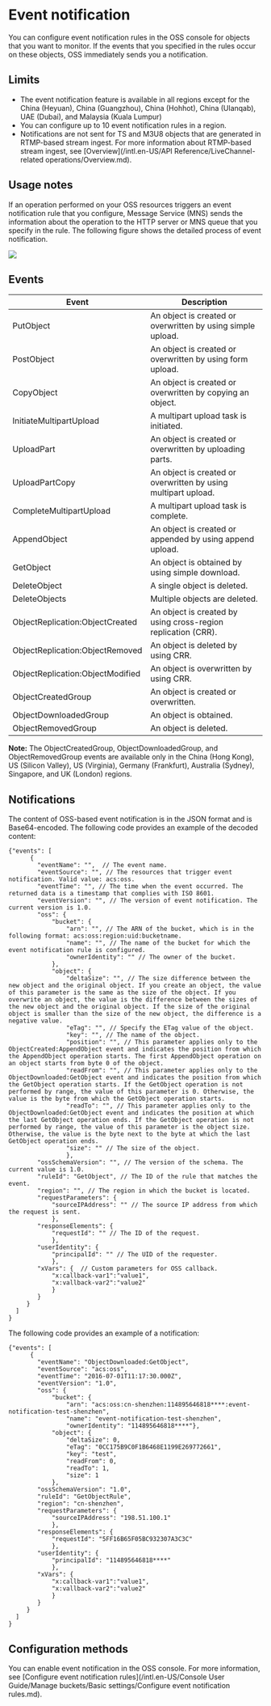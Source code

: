 # Event notification

You can configure event notification rules in the OSS console for objects that you want to monitor. If the events that you specified in the rules occur on these objects, OSS immediately sends you a notification.

## Limits

-   The event notification feature is available in all regions except for the China \(Heyuan\), China \(Guangzhou\), China \(Hohhot\), China \(Ulanqab\), UAE \(Dubai\), and Malaysia \(Kuala Lumpur\)
-   You can configure up to 10 event notification rules in a region.
-   Notifications are not sent for TS and M3U8 objects that are generated in RTMP-based stream ingest. For more information about RTMP-based stream ingest, see [Overview](/intl.en-US/API Reference/LiveChannel-related operations/Overview.md).

## Usage notes

If an operation performed on your OSS resources triggers an event notification rule that you configure, Message Service \(MNS\) sends the information about the operation to the HTTP server or MNS queue that you specify in the rule. The following figure shows the detailed process of event notification.

![](https://static-aliyun-doc.oss-accelerate.aliyuncs.com/assets/img/en-US/8795688951/p63749.png)

## Events

|Event|Description|
|-----|-----------|
|PutObject|An object is created or overwritten by using simple upload.|
|PostObject|An object is created or overwritten by using form upload.|
|CopyObject|An object is created or overwritten by copying an object.|
|InitiateMultipartUpload|A multipart upload task is initiated.|
|UploadPart|An object is created or overwritten by uploading parts.|
|UploadPartCopy|An object is created or overwritten by using multipart upload.|
|CompleteMultipartUpload|A multipart upload task is complete.|
|AppendObject|An object is created or appended by using append upload.|
|GetObject|An object is obtained by using simple download.|
|DeleteObject|A single object is deleted.|
|DeleteObjects|Multiple objects are deleted.|
|ObjectReplication:ObjectCreated|An object is created by using cross-region replication \(CRR\).|
|ObjectReplication:ObjectRemoved|An object is deleted by using CRR.|
|ObjectReplication:ObjectModified|An object is overwritten by using CRR.|
|ObjectCreatedGroup|An object is created or overwritten.|
|ObjectDownloadedGroup|An object is obtained.|
|ObjectRemovedGroup|An object is deleted.|

**Note:** The ObjectCreatedGroup, ObjectDownloadedGroup, and ObjectRemovedGroup events are available only in the China \(Hong Kong\), US \(Silicon Valley\), US \(Virginia\), Germany \(Frankfurt\), Australia \(Sydney\), Singapore, and UK \(London\) regions.

## Notifications

The content of OSS-based event notification is in the JSON format and is Base64-encoded. The following code provides an example of the decoded content:

```
{"events": [
      {
        "eventName": "",  // The event name.
        "eventSource": "", // The resources that trigger event notification. Valid value: acs:oss.
        "eventTime": "", // The time when the event occurred. The returned data is a timestamp that complies with ISO 8601.
        "eventVersion": "", // The version of event notification. The current version is 1.0.
        "oss": {
            "bucket": {
                "arn": "", // The ARN of the bucket, which is in the following format: acs:oss:region:uid:bucketname.
                "name": "", // The name of the bucket for which the event notification rule is configured.
                "ownerIdentity": "" // The owner of the bucket.
            }, 
            "object": {
                "deltaSize": "", // The size difference between the new object and the original object. If you create an object, the value of this parameter is the same as the size of the object. If you overwrite an object, the value is the difference between the sizes of the new object and the original object. If the size of the original object is smaller than the size of the new object, the difference is a negative value.
                "eTag": "", // Specify the ETag value of the object.
                "key": "", // The name of the object.
                "position": "", // This parameter applies only to the ObjectCreated:AppendObject event and indicates the position from which the AppendObject operation starts. The first AppendObject operation on an object starts from byte 0 of the object.
                "readFrom": "", // This parameter applies only to the ObjectDownloaded:GetObject event and indicates the position from which the GetObject operation starts. If the GetObject operation is not performed by range, the value of this parameter is 0. Otherwise, the value is the byte from which the GetObject operation starts.
                "readTo": "", // This parameter applies only to the ObjectDownloaded:GetObject event and indicates the position at which the last GetObject operation ends. If the GetObject operation is not performed by range, the value of this parameter is the object size. Otherwise, the value is the byte next to the byte at which the last GetObject operation ends.
                "size": "" // The size of the object.
                }, 
        "ossSchemaVersion": "", // The version of the schema. The current value is 1.0.
        "ruleId": "GetObject", // The ID of the rule that matches the event.
        "region": "", // The region in which the bucket is located.
        "requestParameters": {
            "sourceIPAddress": "" // The source IP address from which the request is sent.
            }, 
        "responseElements": {
            "requestId": "" // The ID of the request.
            }, 
        "userIdentity": {
            "principalId": "" // The UID of the requester.
            }, 
        "xVars": {  // Custom parameters for OSS callback.
            "x:callback-var1":"value1",
            "x:vallback-var2":"value2"
            }
        }        
     }
  ]
}
```

The following code provides an example of a notification:

```
{"events": [
      {
        "eventName": "ObjectDownloaded:GetObject",
        "eventSource": "acs:oss",
        "eventTime": "2016-07-01T11:17:30.000Z",
        "eventVersion": "1.0",
        "oss": {
            "bucket": {
                "arn": "acs:oss:cn-shenzhen:114895646818****:event-notification-test-shenzhen",
                "name": "event-notification-test-shenzhen",
                "ownerIdentity": "114895646818****"},
            "object": {
                "deltaSize": 0,
                "eTag": "0CC175B9C0F1B6468E1199E269772661",
                "key": "test",
                "readFrom": 0,
                "readTo": 1,
                "size": 1
            },
        "ossSchemaVersion": "1.0",
        "ruleId": "GetObjectRule",
        "region": "cn-shenzhen",
        "requestParameters": {
            "sourceIPAddress": "198.51.100.1"
            },
        "responseElements": {
            "requestId": "5FF16B65F05BC932307A3C3C"
            },
        "userIdentity": {
            "principalId": "114895646818****"
            },
        "xVars": {
            "x:callback-var1":"value1",
            "x:vallback-var2":"value2"
            }
        }        
     }
  ]
}
```

## Configuration methods

You can enable event notification in the OSS console. For more information, see [Configure event notification rules](/intl.en-US/Console User Guide/Manage buckets/Basic settings/Configure event notification rules.md).

